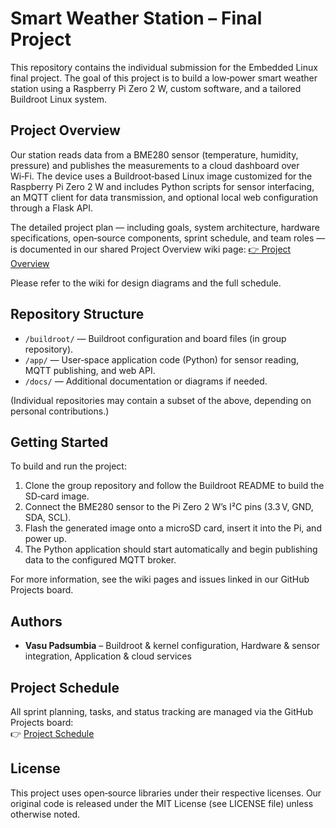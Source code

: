 # Smart Weather Station – Final Project

This repository contains the individual submission for the Embedded Linux final project. The goal of this project is to build a low‑power smart weather station using a Raspberry Pi Zero 2 W, custom software, and a tailored Buildroot Linux system.

## Project Overview

Our station reads data from a BME280 sensor (temperature, humidity, pressure) and publishes the measurements to a cloud dashboard over Wi‑Fi. The device uses a Buildroot‑based Linux image customized for the Raspberry Pi Zero 2 W and includes Python scripts for sensor interfacing, an MQTT client for data transmission, and optional local web configuration through a Flask API.

The detailed project plan — including goals, system architecture, hardware specifications, open‑source components, sprint schedule, and team roles — is documented in our shared Project Overview wiki page: [👉 Project Overview](https://github.com/VasuPadsumbia/Smart-Weather-Station/wiki)

Please refer to the wiki for design diagrams and the full schedule.

## Repository Structure

- `/buildroot/` — Buildroot configuration and board files (in group repository).
- `/app/` — User‑space application code (Python) for sensor reading, MQTT publishing, and web API.
- `/docs/` — Additional documentation or diagrams if needed.

(Individual repositories may contain a subset of the above, depending on personal contributions.)

## Getting Started

To build and run the project:

1. Clone the group repository and follow the Buildroot README to build the SD‑card image.
2. Connect the BME280 sensor to the Pi Zero 2 W’s I²C pins (3.3 V, GND, SDA, SCL).
3. Flash the generated image onto a microSD card, insert it into the Pi, and power up.
4. The Python application should start automatically and begin publishing data to the configured MQTT broker.

For more information, see the wiki pages and issues linked in our GitHub Projects board.

## Authors

- **Vasu Padsumbia** – Buildroot & kernel configuration, Hardware & sensor integration, Application & cloud services

## Project Schedule

All sprint planning, tasks, and status tracking are managed via the GitHub Projects board:  
👉 [Project Schedule](https://github.com/users/VasuPadsumbia/projects/2)

## License

This project uses open‑source libraries under their respective licenses. Our original code is released under the MIT License (see LICENSE file) unless otherwise noted.
